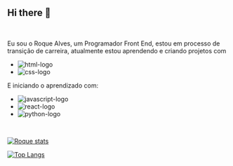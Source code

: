 ## Hi there 👋
<br>

Eu sou o Roque Alves, um Programador Front End, estou em processo de transição de carreira, atualmente estou aprendendo e criando projetos com 

  - <img src="https://img.shields.io/badge/HTML5-E34F26?style=for-the-badge&logo=html5&logoColor=white" alt="html-logo">
  - <img src="https://img.shields.io/badge/CSS3-1572B6?style=for-the-badge&logo=css3&logoColor=white" alt="css-logo">

E iniciando o aprendizado com:
   
  - <img src="https://img.shields.io/badge/JavaScript-F7DF1E?style=for-the-badge&logo=javascript&logoColor=black" alt="javascript-logo">
  - <img src="https://img.shields.io/badge/React-20232A?style=for-the-badge&logo=react&logoColor=61DAFB" alt="react-logo">
  - <img src="https://img.shields.io/badge/Python-14354C?style=for-the-badge&logo=python&logoColor=white" alt="python-logo">

<br>

[![Roque stats](https://github-readme-stats.vercel.app/api?username=roquedev28)](https://github.com/anuraghazra/github-readme-stats)
<br>

[![Top Langs](https://github-readme-stats.vercel.app/api/top-langs/?username=roquedev28)](https://github.com/anuraghazra/github-readme-stats)
